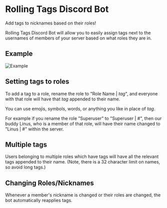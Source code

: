 # Rolling Tags Discord Bot

Add tags to nicknames based on their roles!

Rolling Tags Discord Bot will allow you to easily assign tags next to the usernames of members of your server based on what roles they are in.

## Example

![Example](https://i.imgur.com/zpnIsnQ.png)

## Setting tags to roles

To add a tag to a role, rename the role to "Role Name | _tag_", and everyone with that role will have that _tag_ appended to their name.

You can use emojis, symbols, words, or anything you like in place of _tag_.

For example if you rename the role "Superuser" to "Superuser | #", then our buddy Linus, who is a member of that role, will have their name changed to "Linus | #" within the server.

## Multiple tags

Users belonging to multiple roles which have tags will have all the relevant tags appended to their name. (Note, there is a 32 character limit on names, so avoid long tags.)

## Changing Roles/Nicknames

Whenever a member's nickname is changed or their roles are changed, the bot automatically reapplies tags.

